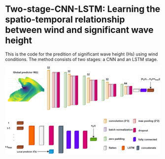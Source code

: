# Two-stage-CNN-LSTM: Learning the spatio-temporal relationship between wind and significant wave height 

This is the code for the predition of significant wave height (Hs) using wind conditions. The method consists of two stages: a CNN and an LSTM stage.

![alt text](https://github.com/SaidObakrim/Two-stage-CNN-LSTM-/blob/main/cnn_architicture.png)

